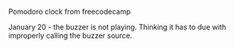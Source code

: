 Pomodoro clock from freecodecamp

January 20 - the buzzer is not playing.  Thinking it has to due with improperly calling the buzzer source.

